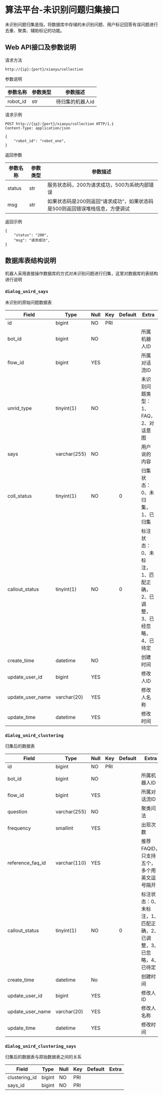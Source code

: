 # 算法平台-未识别问题归集接口

未识别问题归集是指，将数据库中存储的未识别问题、用户标记回答有误问题进行去重、聚类、辅助标记的功能。

## Web API接口及参数说明
请求方法
```
http://{ip}:{port}/xiaoyu/collection
```

参数说明

| 参数名称 | 参数类型 | 参数描述                                        |
| -------- | -------- | ----------------------------------------------- |
| robot_id | str      | 待归集的机器人id |

请求示例
```
POST http://{ip}:{port}/xiaoyu/collection HTTP/1.1
Content-Type: application/json

{
    "robot_id": "robot_one",
}
```


返回参数

| 参数名称 | 参数类型 | 参数描述                                |
| -------- | -------- | --------------------------------------- |
| status   | str      | 服务状态码，200为请求成功，500为系统内部错误 |
| msg     | str     | 如果状态码是200则返回“请求成功”，如果状态码是500则返回错误堆栈信息，方便调试              |

返回示例
```
{
    "status": "200",
    "msg": "请求成功",
}
```

## 数据库表结构说明

机器人采用直接操作数据库的方式对未识别问题进行归集，这里对数据库的表结构进行说明

### `dialog_unird_says`

未识别的原始问题数据表

| Field            | Type         | Null | Key | Default | Extra                                                               |
| ---------------- | ------------ | ---- | --- | ------- | ------------------------------------------------------------------- |
| id               | bigint       | NO   | PRI |         |                                                                     |
| bot_id           | bigint       | NO   |     |         | 所属机器人ID                                                        |
| flow_id          | bigint       | YES  |     |         | 所属对话流ID                                                        |
| unrid_type       | tinyint(1)   | NO   |     |         | 未识别问题类型：1、FAQ，2、对话意图                                 |
| says             | varchar(255) | NO   |     |         | 用户说的内容                                                        |
| coll_status      | tinyint(1)   | NO   |     | 0       | 归集状态：0、未归集，1、已归集                                      |
| callout_status   | tinyint(1)   | NO   |     | 0       | 标注状态：0、未标注，1、匹配正确，2、已调整，3、已经忽略，4、已待定 | 
| create_time      | datetime     | NO   |     |         | 创建时间                                                            |
| update_user_id   | bigint       | YES  |     |         | 修改人ID                                                            |
| update_user_name | varchar(20)  | YES  |     |         | 修改人名称                                                          |
| update_time      | datetime     | YES  |     |         | 修改时间                                                            |

### `dialog_unird_clustering`

归集后的数据表

| Field            | Type         | Null | Key | Default | Extra                                                             |
| ---------------- | ------------ | ---- | --- | ------- | ----------------------------------------------------------------- |
| id               | bigint       | NO   | PRI |         |                                                                   |
| bot_id           | bigint       | NO   |     |         | 所属机器人ID                                                      |
| flow_id          | bigint       | YES  |     |         | 所属对话流ID                                                      |
| question         | varchar(255) | NO   |     |         | 聚类问法                                                          |
| frequency        | smallint     | YES  |     |         | 出现次数                                                          |
| reference_faq_id | varchar(110) | YES  |     |         | 推荐FAQID，只支持五个，多个用英文逗号隔开                         |
| callout_status   | tinyint(1)   | NO   |     | 0       | 标注状态：0、未标注，1、匹配正确，2、已调整，3、已忽略，4、已待定 |
| create_time      | datetime     | No   |     |         | 创建时间                                                          |
| update_user_id   | bigint       | YES  |     |         | 修改人ID                                                          |
| update_user_name | varchar(20)  | YES  |     |         | 修改人名称                                                        |
| update_time      | datetime     | YES  |     |         | 修改时间                                                          |

### `dialog_unird_clustering_says`

归集后的数据表与原始数据表之间的关系


| Field         | Type   | Null | Key | Default | Extra |
| ------------- | ------ | ---- | --- | ------- | ----- |
| clustering_id | bigint | NO   | PRI |         |       |
| says_id       | bigint | NO   | PRI |         |       |
